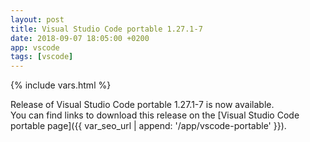 ```yaml
---
layout: post
title: Visual Studio Code portable 1.27.1-7
date: 2018-09-07 18:05:00 +0200
app: vscode
tags: [vscode]
---
```

{% include vars.html %}

Release of Visual Studio Code portable 1.27.1-7 is now available.<br />
You can find links to download this release on the [Visual Studio Code portable page]({{ var_seo_url | append: '/app/vscode-portable' }}).